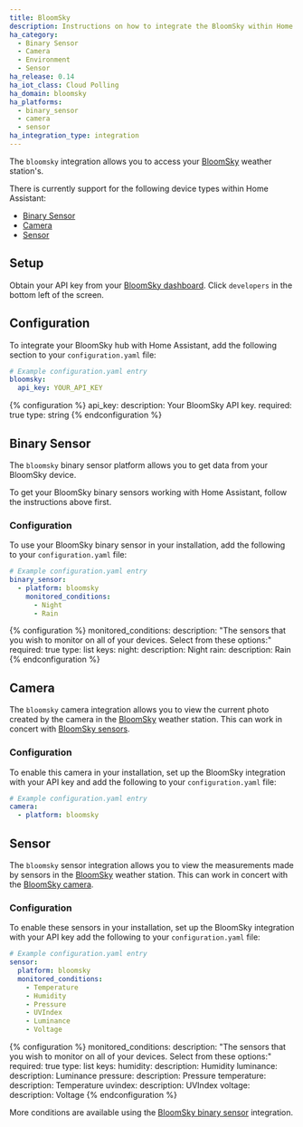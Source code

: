 ```yaml
---
title: BloomSky
description: Instructions on how to integrate the BloomSky within Home Assistant.
ha_category:
  - Binary Sensor
  - Camera
  - Environment
  - Sensor
ha_release: 0.14
ha_iot_class: Cloud Polling
ha_domain: bloomsky
ha_platforms:
  - binary_sensor
  - camera
  - sensor
ha_integration_type: integration
---
```


The `bloomsky` integration allows you to access your [BloomSky](https://www.bloomsky.com/) weather station's.

There is currently support for the following device types within Home Assistant:

- [Binary Sensor](#binary-sensor)
- [Camera](#camera)
- [Sensor](#sensor)

## Setup

Obtain your API key from your [BloomSky dashboard](https://dashboard.bloomsky.com). Click `developers` in the bottom left of the screen.

## Configuration

To integrate your BloomSky hub with Home Assistant, add the following section to your `configuration.yaml` file:

```yaml
# Example configuration.yaml entry
bloomsky:
  api_key: YOUR_API_KEY
```

{% configuration %}
api_key:
  description: Your BloomSky API key.
  required: true
  type: string
{% endconfiguration %}

## Binary Sensor

The `bloomsky` binary sensor platform allows you to get data from your BloomSky device.

To get your BloomSky binary sensors working with Home Assistant, follow the instructions above first.

### Configuration

To use your BloomSky binary sensor in your installation, add the following to your `configuration.yaml` file:

```yaml
# Example configuration.yaml entry
binary_sensor:
  - platform: bloomsky
    monitored_conditions:
      - Night
      - Rain
```

{% configuration %}
monitored_conditions:
  description: "The sensors that you wish to monitor on all of your devices. Select from these options:"
  required: true
  type: list
  keys:
    night:
      description: Night
    rain:
      description: Rain
{% endconfiguration %}

## Camera

The `bloomsky` camera integration allows you to view the current photo created by the camera in the [BloomSky](https://www.bloomsky.com) weather station. This can work in concert with [BloomSky sensors](#sensor).

### Configuration

To enable this camera in your installation, set up the BloomSky integration with your API key and add the following to your `configuration.yaml` file:

```yaml
# Example configuration.yaml entry
camera:
  - platform: bloomsky
```

## Sensor

The `bloomsky` sensor integration allows you to view the measurements made by sensors in the [BloomSky](https://www.bloomsky.com) weather station. This can work in concert with the [BloomSky camera](#camera).

### Configuration

To enable these sensors in your installation, set up the BloomSky integration with your API key add the following to your `configuration.yaml` file:

```yaml
# Example configuration.yaml entry
sensor:
  platform: bloomsky
  monitored_conditions:
    - Temperature
    - Humidity
    - Pressure
    - UVIndex
    - Luminance
    - Voltage
```

{% configuration %}
monitored_conditions:
  description: "The sensors that you wish to monitor on all of your devices. Select from these options:"
  required: true
  type: list
  keys:
    humidity:
      description: Humidity
    luminance:
      description: Luminance
    pressure:
      description: Pressure
    temperature:
      description: Temperature
    uvindex:
      description: UVIndex
    voltage:
      description: Voltage
{% endconfiguration %}

More conditions are available using the [BloomSky binary sensor](#binary-sensor) integration.
